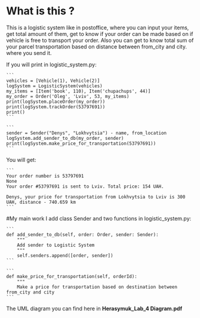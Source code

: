 # What is this ?

This is a logistic system like in postoffice, where you can input your items, get total amount of them, get to know if 
your order can be made based on if vehicle is free to transport your order. Also you can get to know total sum of your parcel transportation
based on distance between from_city and city. where you send it.  

If you will print in logistic_system.py:
    
    ```
    vehicles = [Vehicle(1), Vehicle(2)]
    logSystem = LogisticSystem(vehicles)
    my_items = [Item('book', 110), Item('chupachups', 44)]
    my_order = Order('Oleg', 'Lviv', 53, my_items)
    print(logSystem.placeOrder(my_order))
    print(logSystem.trackOrder(53797691))
    print()
    ```

    ```
    sender = Sender("Denys", "Lokhvytsia") - name, from_location
    logSystem.add_sender_to_db(my_order, sender)
    print(logSystem.make_price_for_transportation(53797691))
    ```
    



You will get:
    
    ```
    Your order number is 53797691
    None
    Your order #53797691 is sent to Lviv. Total price: 154 UAH.

    Denys, your price for transportation from Lokhvytsia to Lviv is 300 UAH, distance - 740.659 km
    ```
    

#My main work 
I add class Sender and two functions in logistic_system.py:
    
    ```
    def add_sender_to_db(self, order: Order, sender: Sender):
        """
        Add sender to Logistic System
        """
        self.senders.append([order, sender])
    ```

    ```
    def make_price_for_transportation(self, orderId):
        """
        Make a price for transportation based on destination between from_city and city
    ```

The UML diagram you can find here in __Herasymuk_Lab_4 Diagram.pdf__